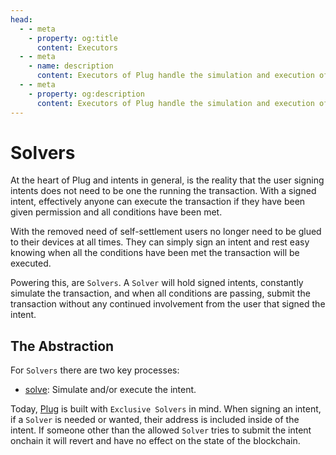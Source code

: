 ```yaml
---
head:
  - - meta
    - property: og:title
      content: Executors
  - - meta
    - name: description
      content: Executors of Plug handle the simulation and execution of signed intents that have been signed by end-users.
  - - meta
    - property: og:description
      content: Executors of Plug handle the simulation and execution of signed intents that have been signed by end-users.
---
```


# Solvers

At the heart of Plug and intents in general, is the reality that the user signing intents does not need to be one the running the transaction. With a signed intent, effectively anyone can execute the transaction if they have been given permission and all conditions have been met.

With the removed need of self-settlement users no longer need to be glued to their devices at all times. They can simply sign an intent and rest easy knowing when all the conditions have been met the transaction will be executed.

Powering this, are `Solvers`. A `Solver` will hold signed intents, constantly simulate the transaction, and when all conditions are passing, submit the transaction without any continued involvement from the user that signed the intent.

## The Abstraction

For `Solvers` there are two key processes:

- [solve](/core/solvers/solve): Simulate and/or execute the intent.

Today, [Plug](/) is built with `Exclusive Solvers` in mind. When signing an intent, if a `Solver` is needed or wanted, their address is included inside of the intent. If someone other than the allowed `Solver` tries to submit the intent onchain it will revert and have no effect on the state of the blockchain.
